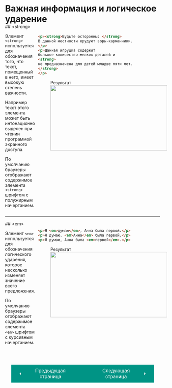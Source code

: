 # Важная информация и логическое ударение

<div style="display:flex;" markdown>
<div style="flex:1;margin-top:-20px;" markdown>
## &lt;strong&gt;

Элемент `<strong>` используется для обозначения того, что текст, помещенный в него, имеет высокую степень важности. 

Например текст этого элемента может быть интонационно выделен при чтении программой экранного доступа. 

По умолчанию браузеры отображают содержимое элемента `<strong>` шрифтом с полужирным начертанием.

</div>
<div style="flex:1;margin-left:10px" markdown>

``` html title="Код"
<p><strong>Будьте осторожны: </strong>
В данной местности орудуют воры-карманники.
</p>
<p>Данная игрушка содержит
большое количество мелких деталей и 
<strong>
не предназначена для детей младше пяти лет.
</strong>
</p>
```
<figure><figcaption>Результат</figcaption><img width="380" height="212" src="/sitetest/assets/images/strongex.png"></figure></div></div>
<hr>
<div style="display:flex;" markdown>
<div style="flex:1;" markdown>
## &lt;em&gt;

Элемент `<em>` используется для обозначения логического ударения, которое несколько изменяет значение всего предложения.

По умолчанию браузеры отображают содержимое элемента `<em>` шрифтом с курсивным начертанием.

</div>
<div style="flex:1;margin-left:10px;margin-top:10px;" markdown>

``` html title="Код"
<p>Я <em>думаю</em>, Анна была первой.</p>
<p>Я думаю, <em>Анна</em> была первой.</p>
<p>Я думаю, Анна была <em>первой</em>.</p>
```
<figure><figcaption>Результат</figcaption><img width="380" height="212" src="/sitetest/assets/images/emex.png"></figure></div></div>

<div style="display: flex; justify-content: space-between; padding: 20px; margin-top:30px;"><button class="custom-button" style="background-color: rgb(0, 148, 133); color: white; font-family: 'Roboto', sans-serif; border: none; cursor: pointer; padding: 10px 20px; font-size: 16px; display: flex; align-items: center;" onclick="window.location.href='/sitetest/html/text/supsub'"><svg xmlns="http://www.w3.org/2000/svg" viewBox="0 0 24 24" style="fill: white; width: 20px; height: 20px;"><path d="M15 18l-6-6 6-6" /></svg><span style="margin: 0 10px;">Предыдущая страница</span></button><button class="custom-button" style="background-color: rgb(0, 148, 133); color: white; font-family: 'Roboto', sans-serif; border: none; cursor: pointer; padding: 10px 20px; font-size: 16px; display: flex; align-items: center;" onclick="window.location.href='/sitetest/html/text/bqq'"><span style="margin: 0 10px;">Следующая страница</span><svg xmlns="http://www.w3.org/2000/svg" viewBox="0 0 24 24" style="fill: white; width: 20px; height: 20px;"><path d="M9 18l6-6-6-6" /></svg></button></div>
